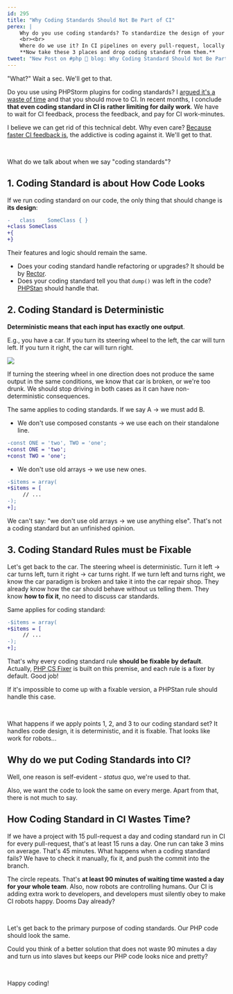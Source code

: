 ```yaml
---
id: 295
title: "Why Coding Standards Should Not Be Part of CI"
perex: |
    Why do you use coding standards? To standardize the design of your code so that any contributor will produce somewhat similar PHP code.
    <br><br>
    Where do we use it? In CI pipelines on every pull-request, locally in a command line or within PHPStorm.
    **Now take these 3 places and drop coding standard from them.**
tweet: "New Post on #php 🐘 blog: Why Coding Standard Should Not Be Part of CI"
---
```


"What?" Wait a sec. We'll get to that.

Do you use using PHPStorm plugins for coding standards? I [argued it's a waste of time](/blog/2019/06/24/do-you-use-php-codesniffer-and-php-cs-fixer-phpstorm-plugin-you-are-slow-and-expensive/) and that you should move to CI. In recent months, I conclude **that even coding standard in CI is rather limiting for daily work**. We have to wait for CI feedback, process the feedback, and pay for CI work-minutes.

I believe we can get rid of this technical debt. Why even care? [Because faster CI feedback is](/blog/2020/01/13/why-is-first-instant-feedback-crucial-to-developers/), the addictive is coding against it. We'll get to that.

<br>

What do we talk about when we say "coding standards"?

## 1. Coding Standard is about How Code Looks

If we run coding standard on our code, the only thing that should change is **its design**:

```diff
-   class    SomeClass { }
+class SomeClass
+{
+}
```

Their features and logic should remain the same.

- Does your coding standard handle refactoring or upgrades? It should be by [Rector](https://github.com/rectorphp/rector).
- Does your coding standard tell you that `dump()` was left in the code? [PHPStan](https://github.com/phpstan/phpstan) should handle that.

## 2. Coding Standard is Deterministic

**Deterministic means that each input has exactly one output**.

E.g., you have a car. If you turn its steering wheel to the left, the car will turn left. If you turn it right, the car will turn right.

<img src="/assets/images/posts/2020/steering-wheel.jpg" class="img-thumbnail">

If turning the steering wheel in one direction does not produce the same output in the same conditions, we know that car is broken, or we're too drunk. We should stop driving in both cases as it can have non-deterministic consequences.


The same applies to coding standards. If we say A → we must add B.

- We don't use composed constants → we use each on their standalone line.

```diff
-const ONE = 'two', TWO = 'one';
+const ONE = 'two';
+const TWO = 'one';
```

- We don't use old arrays → we use new ones.

```diff
-$items = array(
+$items = [
     // ...
-);
+];
```

We can't say: "we don't use old arrays → we use anything else". That's not a coding standard but an unfinished opinion.

## 3. Coding Standard Rules must be Fixable

Let's get back to the car. The steering wheel is deterministic. Turn it left →  car turns left, turn it right → car turns right. If we turn left and turns right, we know the car paradigm is broken and take it into the car repair shop. They already know how the car should behave without us telling them. They know **how to fix it**, no need to discuss car standards.

Same applies for coding standard:

```diff
-$items = array(
+$items = [
     // ...
-);
+];
```

That's why every coding standard rule **should be fixable by default**. Actually, [PHP CS Fixer](https://github.com/FriendsOfPHP/PHP-CS-Fixer) is built on this premise, and each rule is a fixer by default. Good job!

If it's impossible to come up with a fixable version, a PHPStan rule should handle this case.

<br>

What happens if we apply points 1, 2, and 3 to our coding standard set? It handles code design, it is deterministic, and it is fixable. That looks like work for robots...

## Why do we put Coding Standards into CI?

Well, one reason is self-evident - *status quo*, we're used to that.

Also, we want the code to look the same on every merge. Apart from that, there is not much to say.

## How Coding Standard in CI Wastes Time?

If we have a project with 15 pull-request a day and coding standard run in CI for every pull-request, that's at least 15 runs a day.
One run can take 3 mins on average. That's 45 minutes. What happens when a coding standard fails? We have to check it manually, fix it, and push the commit into the branch.

The circle repeats. That's **at least 90 minutes of waiting time wasted a day for your whole team**. Also, now robots are controlling humans. Our CI is adding extra work to developers, and developers must silently obey to make CI robots happy. Dooms Day already?

<br>

Let's get back to the primary purpose of coding standards. Our PHP code should look the same.

Could you think of a better solution that does not waste 90 minutes a day and turn us into slaves but keeps our PHP code looks nice and pretty?

<br>

Happy coding!
